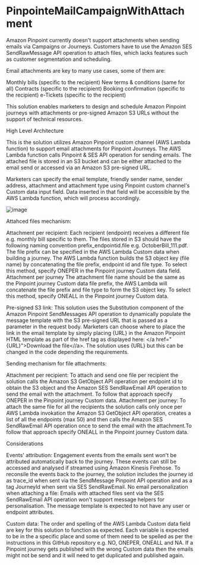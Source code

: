 # PinpointeMailCampaignWithAttachment

Amazon Pinpoint currently doesn't support attachments when sending emails via Campaigns or Journeys. Customers have to use the Amazon SES SendRawMessage API operation to attach files, which lacks features such as customer segmentation and scheduling.

Email attachments are key to many use cases, some of them are:

Monthly bills (specific to the recipient)
New terms & conditions (same for all)
Contracts (specific to the recipient)
Booking confirmation (specific to the recipient)
e-Tickets (specific to the recipient)

This solution enables marketers to design and schedule Amazon Pinpoint journeys with attachments or pre-signed Amazon S3 URLs without the support of technical resources.

High Level Architecture

This is the solution utilizes Amazon Pinpoint custom channel (AWS Lambda function) to support email attachments for Pinpoint Journeys. The AWS Lambda function calls Pinpoint & 
SES API operation for sending emails. The attached file is stored in an S3 bucket and can be either attached to the email send or accessed via an Amazon S3 pre-signed URL.

Marketers can specify the email template, friendly sender name, sender address, attachment and attachment type using Pinpoint custom channel's Custom data input field. Data 
inserted in that field will be accessible by the AWS Lambda function, which will process accordingly.

![image](https://github.com/binuapazhoor/PinpointeMailCampaignWithAttachment/assets/58440253/48d5b759-61bb-47f8-9812-737de48e5c3a)

Attahced files mechanism:

Attachment per recipient: Each recipient (endpoint) receives a different file e.g. monthly bill specific to them. The files stored in S3 should have the following naming
convention prefix_endpointid.file e.g. OctoberBill_111.pdf. The file prefix can be specified in the AWS Lambda Custom data when building a journey. The AWS Lambda function 
builds the S3 object key (file name) by concatenating the file prefix, endpoint id and file type. To select this method, specify ONEPER in the Pinpoint journey Custom data field.
Attachment per journey The attachment file name should be the same as the Pinpoint journey Custom data file prefix, the AWS Lambda will concatenate the file prefix 
and file type to form the S3 object key. To select this method, specify ONEALL in the Pinpoint journey Custom data.
    
Pre-signed S3 link: This solution uses the Substitution component of the Amazon Pinpoint SendMessages API operation to dynamically populate the message template with the 
S3 pre-signed URL that is passed as a parameter in the request body. Marketers can choose where to place the link in the email template by simply placing {URL} in the Amazon 
Pinpoint HTML template as part of the href tag as displayed here: </a href="{URL}">Download the file<//a>. The solution uses {URL} but this can be changed in the code depending 
the requirements.

Sending mechanism for file attachments:

Attachment per recipient: To attach and send one file per recipient the solution calls the Amazon S3 GetObject API operation per endpoint id to obtain the S3 object and the 
Amazon SES SendRawEmail API operation to send the email with the attachment. To follow that approach specify ONEPER in the Pinpoint journey Custom data.
Attachment per journey: To attach the same file for all the recipients the solution calls only once per AWS Lambda invokation the Amazon S3 GetObject API operation, 
creates a list of all the endpoints (max 50) and then calls the Amazon SES SendRawEmail API operation once to send the email with the attachment.To follow that approach 
specify ONEALL in the Pinpoint journey Custom data.

Considerations

Events' attribution: Engagement events from the emails sent won't be attributed automatically back to the journey. These events can still be accessed and analysed if streamed 
using Amazon Kinesis Firehose. To reconsile the events back to the journey, the solution includes the journey id as trace_id when sent via the SendMessage Pinpoint API operation 
and as a tag JourneyId when sent via SES SendRawEmail.
No email personalization when attaching a file: Emails with attached files sent via the SES SendRawEmail API operation won't support message helpers for personalisation. 
The message template is expected to not have any user or endpoint attributes.
    
Custom data: The order and spelling of the AWS Lambda Custom data field are key for this solution to function as expected. Each variable is expected to be in the a specific 
place and some of them need to be spelled as per the instructions in this GitHub repository e.g. NO, ONEPER, ONEALL and NA. If a Pinpoint journey gets published with the wrong 
Custom data then the emails might not be send and it will need to get duplicated and published again.

